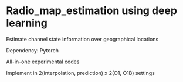 # Radio_map_estimation using deep learning

Estimate channel state information over geographical locations

Dependency: Pytorch

All-in-one experimental codes

Implement in 2(interpolation, prediction) x 2(O1, O1B) settings 

